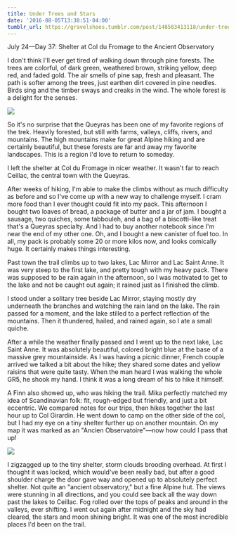 ```yaml
---
title: Under Trees and Stars
date: '2016-08-05T13:30:51-04:00'
tumblr_url: https://gravelshoes.tumblr.com/post/148503413118/under-trees-and-stars
---
```


July 24—Day 37: Shelter at Col du Fromage to the Ancient Observatory

I don't think I'll ever get tired of walking down through pine forests.
The trees are colorful, of dark green, weathered brown, striking yellow,
deep red, and faded gold. The air smells of pine sap, fresh and
pleasant. The path is softer among the trees, just earthen dirt covered
in pine needles. Birds sing and the timber sways and creaks in the wind.
The whole forest is a delight for the senses.

![](https://66.media.tumblr.com/b32ad36fa410e80c8fc30b82364be1c6/tumblr_inline_obdqifXzSk1uncvcw_1280.jpg)

So it's no surprise that the Queyras has been one of my favorite regions
of the trek. Heavily forested, but still with farms, valleys, cliffs,
rivers, and mountains. The high mountains make for great Alpine hiking
and are certainly beautiful, but these forests are far and away my
favorite landscapes. This is a region I'd love to return to someday.

I left the shelter at Col du Fromage in nicer weather. It wasn't far to
reach Ceillac, the central town with the Queyras.

After weeks of hiking, I'm able to make the climbs without as much
difficulty as before and so I've come up with a new way to challenge
myself. I cram more food than I ever thought could fit into my pack.
This afternoon I bought two loaves of bread, a package of butter and a
jar of jam. I bought a sausage, two quiches, some tabbouleh, and a bag
of a biscotti-like treat that's a Queyras specialty. And I had to buy
another notebook since I'm near the end of my other one. Oh, and I
bought a new canister of fuel too. In all, my pack is probably some 20
or more kilos now, and looks comically huge. It certainly makes things
interesting.

Past town the trail climbs up to two lakes, Lac Mirror and Lac Saint
Anne. It was very steep to the first lake, and pretty tough with my
heavy pack. There was supposed to be rain again in the afternoon, so I
was motivated to get to the lake and not be caught out again; it rained
just as I finished the climb.

I stood under a solitary tree beside Lac Mirror, staying mostly dry
underneath the branches and watching the rain land on the lake. The rain
passed for a moment, and the lake stilled to a perfect reflection of the
mountains. Then it thundered, hailed, and rained again, so I ate a small
quiche.

After a while the weather finally passed and I went up to the next lake,
Lac Saint Anne. It was absolutely beautiful, colored bright blue at the
base of a massive grey mountainside. As I was having a picnic dinner,
French couple arrived we talked a bit about the hike; they shared some
dates and yellow raisins that were quite tasty. When the man heard I was
walking the whole GR5, he shook my hand. I think it was a long dream of
his to hike it himself.

A Finn also showed up, who was hiking the trail. Mika perfectly matched
my idea of Scandinavian folk: fit, rough-edged but friendly, and just a
bit eccentric. We compared notes for our trips, then hikes together the
last hour up to Col Girardin. He went down to camp on the other side of
the col, but I had my eye on a tiny shelter further up on another
mountain. On my map it was marked as an "Ancien Observatoire"—now how
could I pass that up!

![](https://66.media.tumblr.com/e6ced59fa69a971dcbe6b4e62783517f/tumblr_inline_obdqgd8SSz1uncvcw_1280.jpg)

I zigzagged up to the tiny shelter, storm clouds brooding overhead. At
first I thought it was locked, which would've been really bad, but after
a good shoulder charge the door gave way and opened up to absolutely
perfect shelter. Not quite an "ancient observatory," but a fine Alpine
hut. The views were stunning in all directions, and you could see back
all the way down past the lakes to Ceillac. Fog rolled over the tops of
peaks and around in the valleys, ever shifting. I went out again after
midnight and the sky had cleared, the stars and moon shining bright. It
was one of the most incredible places I'd been on the trail.

